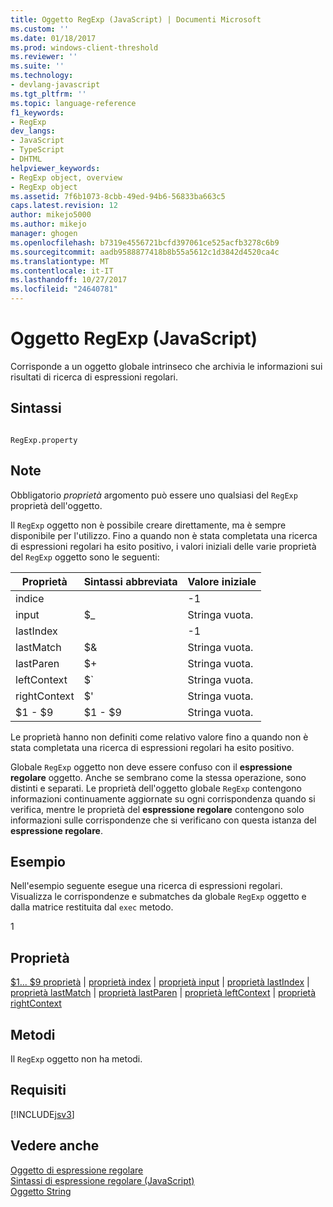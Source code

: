 ```yaml
---
title: Oggetto RegExp (JavaScript) | Documenti Microsoft
ms.custom: ''
ms.date: 01/18/2017
ms.prod: windows-client-threshold
ms.reviewer: ''
ms.suite: ''
ms.technology:
- devlang-javascript
ms.tgt_pltfrm: ''
ms.topic: language-reference
f1_keywords:
- RegExp
dev_langs:
- JavaScript
- TypeScript
- DHTML
helpviewer_keywords:
- RegExp object, overview
- RegExp object
ms.assetid: 7f6b1073-8cbb-49ed-94b6-56833ba663c5
caps.latest.revision: 12
author: mikejo5000
ms.author: mikejo
manager: ghogen
ms.openlocfilehash: b7319e4556721bcfd397061ce525acfb3278c6b9
ms.sourcegitcommit: aadb9588877418b8b55a5612c1d3842d4520ca4c
ms.translationtype: MT
ms.contentlocale: it-IT
ms.lasthandoff: 10/27/2017
ms.locfileid: "24640781"
---
```

# <a name="regexp-object-javascript"></a>Oggetto RegExp (JavaScript)
Corrisponde a un oggetto globale intrinseco che archivia le informazioni sui risultati di ricerca di espressioni regolari.  
  
## <a name="syntax"></a>Sintassi  
  
```  
  
RegExp.property   
```  
  
## <a name="remarks"></a>Note  
 Obbligatorio *proprietà* argomento può essere uno qualsiasi del `RegExp` proprietà dell'oggetto.  
  
 Il `RegExp` oggetto non è possibile creare direttamente, ma è sempre disponibile per l'utilizzo. Fino a quando non è stata completata una ricerca di espressioni regolari ha esito positivo, i valori iniziali delle varie proprietà del `RegExp` oggetto sono le seguenti:  
  
|Proprietà|Sintassi abbreviata|Valore iniziale|  
|--------------|---------------|-------------------|  
|indice||-1|  
|input|$_|Stringa vuota.|  
|lastIndex||-1|  
|lastMatch|$&|Stringa vuota.|  
|lastParen|$+|Stringa vuota.|  
|leftContext|$`|Stringa vuota.|  
|rightContext|$'|Stringa vuota.|  
|$1 - $9|$1 - $9|Stringa vuota.|  
  
 Le proprietà hanno non definiti come relativo valore fino a quando non è stata completata una ricerca di espressioni regolari ha esito positivo.  
  
 Globale `RegExp` oggetto non deve essere confuso con il **espressione regolare** oggetto. Anche se sembrano come la stessa operazione, sono distinti e separati. Le proprietà dell'oggetto globale `RegExp` contengono informazioni continuamente aggiornate su ogni corrispondenza quando si verifica, mentre le proprietà del **espressione regolare** contengono solo informazioni sulle corrispondenze che si verificano con questa istanza del **espressione regolare**.  
  
## <a name="example"></a>Esempio  
 Nell'esempio seguente esegue una ricerca di espressioni regolari. Visualizza le corrispondenze e submatches da globale `RegExp` oggetto e dalla matrice restituita dal `exec` metodo.  
  
<CodeContentPlaceHolder>1</CodeContentPlaceHolder>  
<a name="js56jsobjregexpprop"></a>   
## <a name="properties"></a>Proprietà  
 [$1... $9 proprietà](../../javascript/reference/dollar-1-dot-dot-dot-dollar-9-properties-regexp-javascript.md) &#124; [proprietà index](../../javascript/reference/index-property-regexp-javascript.md) &#124; [proprietà input](../../javascript/reference/input-property-dollar-regexp-javascript.md) &#124; [proprietà lastIndex](../../javascript/reference/lastindex-property-regexp-javascript.md) &#124; [proprietà lastMatch](../../javascript/reference/lastmatch-property-dollar-regexp-javascript.md) &#124; [proprietà lastParen](../../javascript/reference/lastparen-property-dollar-regexp-javascript.md) &#124; [proprietà leftContext](../../javascript/reference/leftcontext-property-dollar-grave-regexp-javascript.md) &#124; [proprietà rightContext](../../javascript/reference/rightcontext-property-dollar-regexp-javascript.md)  
  
## <a name="methods"></a>Metodi  
 Il `RegExp` oggetto non ha metodi.  
  
## <a name="requirements"></a>Requisiti  
 [!INCLUDE[jsv3](../../javascript/reference/includes/jsv3-md.md)]  
  
## <a name="see-also"></a>Vedere anche  
 [Oggetto di espressione regolare](../../javascript/reference/regular-expression-object-javascript.md)   
 [Sintassi di espressione regolare (JavaScript)](http://msdn.microsoft.com/en-us/ab0766e1-7037-45ed-aa23-706f58358c0e)   
 [Oggetto String](../../javascript/reference/string-object-javascript.md)